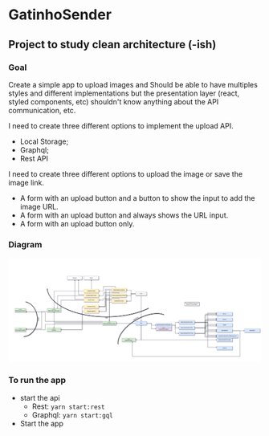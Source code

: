 # GatinhoSender

## Project to study clean architecture (-ish)

### Goal

Create a simple app to upload images and Should be able to have multiples styles and different implementations
but the presentation layer (react, styled components, etc) shouldn't know anything about the API communication, etc.

I need to create three different options to implement the upload API.

- Local Storage;
- Graphql;
- Rest API

I need to create three different options to upload the image or save the image link.

- A form with an upload button and a button to show the input to add the image URL.
- A form with an upload button and always shows the URL input.
- A form with an upload button only.

### Diagram

![diagram](./docs/diagram.png)

### To run the app

- start the api
  - Rest: `yarn start:rest`
  - Graphql: `yarn start:gql`
- Start the app
